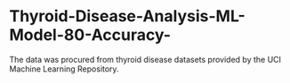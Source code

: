 # Thyroid-Disease-Analysis-ML-Model-80-Accuracy-
The data was procured from thyroid disease datasets provided by the UCI Machine Learning Repository.
